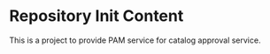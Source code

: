 Repository Init Content
=======================

This is a project to provide PAM service for catalog approval service.
